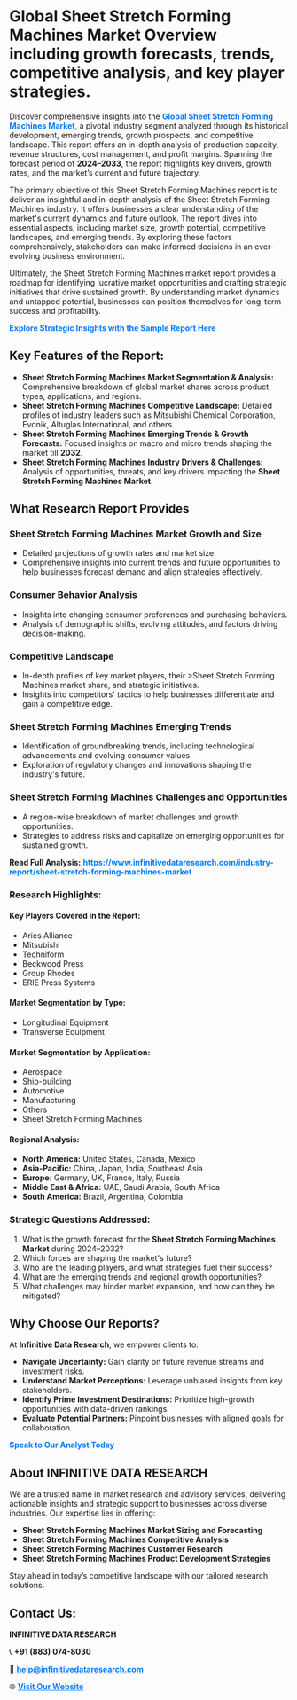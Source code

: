 <h1>Global Sheet Stretch Forming Machines Market Overview including growth forecasts, trends, competitive analysis, and key player strategies.</h1>
<p>
Discover comprehensive insights into the 
<a href="https://www.infinitivedataresearch.com/industry-report/sheet-stretch-forming-machines-market" rel="dofollow" style="color: #007BFF; text-decoration: none;"><strong>Global Sheet Stretch Forming Machines Market</strong></a>, a pivotal industry segment analyzed through its historical development, emerging trends, growth prospects, and competitive landscape. This report offers an in-depth analysis of production capacity, revenue structures, cost management, and profit margins. Spanning the forecast period of <strong>2024–2033</strong>, the report highlights key drivers, growth rates, and the market’s current and future trajectory.
</p>
<p>
The primary objective of this Sheet Stretch Forming Machines report is to deliver an insightful and in-depth analysis of the Sheet Stretch Forming Machines industry. It offers businesses a clear understanding of the market's current dynamics and future outlook. The report dives into essential aspects, including market size, growth potential, competitive landscapes, and emerging trends. By exploring these factors comprehensively, stakeholders can make informed decisions in an ever-evolving business environment.
</p>
<p>
Ultimately, the Sheet Stretch Forming Machines market report provides a roadmap for identifying lucrative market opportunities and crafting strategic initiatives that drive sustained growth. By understanding market dynamics and untapped potential, businesses can position themselves for long-term success and profitability.
</p>
<p>
<a href="https://www.infinitivedataresearch.com/request-sample/reportId=103301" style="color: #007BFF; text-decoration: none;"><strong>Explore Strategic Insights with the Sample Report Here</strong></a>
</p>

<h2>Key Features of the Report:</h2>
<ul>
<li><strong>Sheet Stretch Forming Machines Market Segmentation & Analysis:</strong> Comprehensive breakdown of global market shares across product types, applications, and regions.</li>
<li><strong>Sheet Stretch Forming Machines Competitive Landscape:</strong> Detailed profiles of industry leaders such as Mitsubishi Chemical Corporation, Evonik, Altuglas International, and others.</li>
<li><strong>Sheet Stretch Forming Machines Emerging Trends & Growth Forecasts:</strong> Focused insights on macro and micro trends shaping the market till <strong>2032</strong>.</li>
<li><strong>Sheet Stretch Forming Machines Industry Drivers & Challenges:</strong> Analysis of opportunities, threats, and key drivers impacting the <strong>Sheet Stretch Forming Machines Market</strong>.</li>
</ul>

<h2>What Research Report Provides</h2>
<h3>Sheet Stretch Forming Machines Market Growth and Size</h3>
<ul>
<li>Detailed projections of growth rates and market size.</li>
<li>Comprehensive insights into current trends and future opportunities to help businesses forecast demand and align strategies effectively.</li>
</ul>

<h3>Consumer Behavior Analysis</h3>
<ul>
<li>Insights into changing consumer preferences and purchasing behaviors.</li>
<li>Analysis of demographic shifts, evolving attitudes, and factors driving decision-making.</li>
</ul>

<h3>Competitive Landscape</h3>
<ul>
<li>In-depth profiles of key market players, their >Sheet Stretch Forming Machines market share, and strategic initiatives.</li>
<li>Insights into competitors' tactics to help businesses differentiate and gain a competitive edge.</li>
</ul>

<h3>Sheet Stretch Forming Machines Emerging Trends</h3>
<ul>
<li>Identification of groundbreaking trends, including technological advancements and evolving consumer values.</li>
<li>Exploration of regulatory changes and innovations shaping the industry's future.</li>
</ul>

<h3>Sheet Stretch Forming Machines Challenges and Opportunities</h3>
<ul>
<li>A region-wise breakdown of market challenges and growth opportunities.</li>
<li>Strategies to address risks and capitalize on emerging opportunities for sustained growth.</li>
</ul>
<p><strong>Read Full Analysis:</strong> <a href="https://www.infinitivedataresearch.com/industry-report/sheet-stretch-forming-machines-market" rel="dofollow" style="color: #007BFF; text-decoration: none;"><strong>https://www.infinitivedataresearch.com/industry-report/sheet-stretch-forming-machines-market</strong></a></p>
<h3>Research Highlights:</h3>
<h4>Key Players Covered in the Report:</h4>
<ul><li>Aries Alliance</li><li>Mitsubishi</li><li>Techniform</li><li>Beckwood Press</li><li>Group Rhodes</li><li>ERIE Press Systems</li></ul>
<h4>Market Segmentation by Type:</h4>
<ul><li>Longitudinal Equipment</li><li>Transverse Equipment</li></ul>
<h4>Market Segmentation by Application:</h4>
<ul><li>Aerospace</li><li>Ship-building</li><li>Automotive</li><li>Manufacturing</li><li>Others</li><li>Sheet Stretch Forming Machines</li></ul>

<h4>Regional Analysis:</h4>
<ul>
<li><strong>North America:</strong> United States, Canada, Mexico</li>
<li><strong>Asia-Pacific:</strong> China, Japan, India, Southeast Asia</li>
<li><strong>Europe:</strong> Germany, UK, France, Italy, Russia</li>
<li><strong>Middle East & Africa:</strong> UAE, Saudi Arabia, South Africa</li>
<li><strong>South America:</strong> Brazil, Argentina, Colombia</li>
</ul>

<h3>Strategic Questions Addressed:</h3>
<ol>
<li>What is the growth forecast for the <strong>Sheet Stretch Forming Machines Market</strong> during 2024–2032?</li>
<li>Which forces are shaping the market's future?</li>
<li>Who are the leading players, and what strategies fuel their success?</li>
<li>What are the emerging trends and regional growth opportunities?</li>
<li>What challenges may hinder market expansion, and how can they be mitigated?</li>
</ol>

<h2>Why Choose Our Reports?</h2>
<p>At <strong>Infinitive Data Research</strong>, we empower clients to:</p>
<ul>
<li><strong>Navigate Uncertainty:</strong> Gain clarity on future revenue streams and investment risks.</li>
<li><strong>Understand Market Perceptions:</strong> Leverage unbiased insights from key stakeholders.</li>
<li><strong>Identify Prime Investment Destinations:</strong> Prioritize high-growth opportunities with data-driven rankings.</li>
<li><strong>Evaluate Potential Partners:</strong> Pinpoint businesses with aligned goals for collaboration.</li>
</ul>
<p><a href="https://www.infinitivedataresearch.com/industry-report/sheet-stretch-forming-machines-market" rel="dofollow" style="color: #007BFF; text-decoration: none;"><strong>Speak to Our Analyst Today</strong></a></p>

<h2>About INFINITIVE DATA RESEARCH</h2>
<p>We are a trusted name in market research and advisory services, delivering actionable insights and strategic support to businesses across diverse industries. Our expertise lies in offering:</p>
<ul>
<li><strong>Sheet Stretch Forming Machines Market Sizing and Forecasting</strong></li>
<li><strong>Sheet Stretch Forming Machines Competitive Analysis</strong></li>
<li><strong>Sheet Stretch Forming Machines Customer Research</strong></li>
<li><strong>Sheet Stretch Forming Machines Product Development Strategies</strong></li>
</ul>
<p>Stay ahead in today’s competitive landscape with our tailored research solutions.</p>

<h2>Contact Us:</h2>
<p><strong>INFINITIVE DATA RESEARCH</strong></p>
<p>📞 <strong>+91 (883) 074-8030</strong></p>
<p>📧 <strong><a href="mailto:help@infinitivedataresearch.com" style="color: #007BFF;">help@infinitivedataresearch.com</a></strong></p>
<p>🌐 <strong><a href="https://www.infinitivedataresearch.com" rel="dofollow" style="color: #007BFF;">Visit Our Website</a></strong></p>